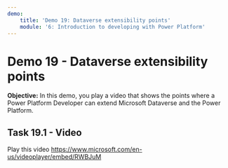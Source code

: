 ```yaml
---
demo:
    title: 'Demo 19: Dataverse extensibility points'
    module: '6: Introduction to developing with Power Platform'
---
```


# Demo 19 - Dataverse extensibility points

**Objective:** In this demo, you play a video that shows the points where a Power Platform Developer can extend Microsoft Dataverse and the Power Platform.

## Task 19.1 - Video

Play this video <https://www.microsoft.com/en-us/videoplayer/embed/RWBJuM>
